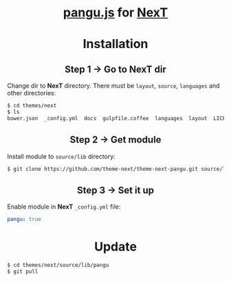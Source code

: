 <h1 align="center"><a href="https://github.com/vinta/pangu.js">pangu.js</a> for <a href="https://github.com/theme-next">NexT</a></h1>

<h1 align="center">Installation</h1>

<h2 align="center">Step 1 &rarr; Go to NexT dir</h2>

Change dir to **NexT** directory. There must be `layout`, `source`, `languages` and other directories:

```sh
$ cd themes/next
$ ls
bower.json  _config.yml  docs  gulpfile.coffee  languages  layout  LICENSE.md  package.json  README.md  scripts  source  test
```

<h2 align="center">Step 2 &rarr; Get module</h2>

Install module to `source/lib` directory:

```sh
$ git clone https://github.com/theme-next/theme-next-pangu.git source/lib/pangu
```

<h2 align="center">Step 3 &rarr; Set it up</h2>

Enable module in **NexT** `_config.yml` file:

```yml
pangu: true
```

<h1 align="center">Update</h1>

```sh
$ cd themes/next/source/lib/pangu
$ git pull
```
